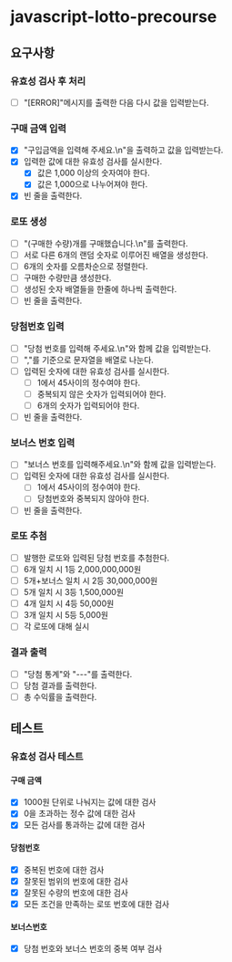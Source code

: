 # javascript-lotto-precourse

## 요구사항

### 유효성 검사 후 처리

- [ ] "[ERROR]"메시지를 출력한 다음 다시 값을 입력받는다.

### 구매 금액 입력

- [x] "구입금액을 입력해 주세요.\n"을 출력하고 값을 입력받는다.
- [x] 입력한 값에 대한 유효성 검사를 실시한다.
  - [x] 값은 1,000 이상의 숫자여야 한다.
  - [x] 값은 1,000으로 나누어져야 한다.
- [x] 빈 줄을 출력한다.

### 로또 생성

- [ ] "(구매한 수량)개를 구매했습니다.\n"를 출력한다.
- [ ] 서로 다른 6개의 랜덤 숫자로 이루어진 배열을 생성한다.
- [ ] 6개의 숫자를 오름차순으로 정렬한다.
- [ ] 구매한 수량만큼 생성한다.
- [ ] 생성된 숫자 배열들을 한줄에 하나씩 출력한다.
- [ ] 빈 줄을 출력한다.

### 당첨번호 입력

- [ ] "당첨 번호를 입력해 주세요.\n"와 함께 값을 입력받는다.
- [ ] ","를 기준으로 문자열을 배열로 나눈다.
- [ ] 입력된 숫자에 대한 유효성 검사를 실시한다.
  - [ ] 1에서 45사이의 정수여야 한다.
  - [ ] 중복되지 않은 숫자가 입력되어야 한다.
  - [ ] 6개의 숫자가 입력되어야 한다.
- [ ] 빈 줄을 출력한다.

### 보너스 번호 입력

- [ ] "보너스 번호를 입력해주세요.\n"와 함께 값을 입력받는다.
- [ ] 입력된 숫자에 대한 유효성 검사를 실시한다.
  - [ ] 1에서 45사이의 정수여야 한다.
  - [ ] 당첨번호와 중복되지 않아야 한다.
- [ ] 빈 줄을 출력한다.

### 로또 추첨

- [ ] 발행한 로또와 입력된 당첨 번호를 추첨한다.
- [ ] 6개 일치 시 1등 2,000,000,000원
- [ ] 5개+보너스 일치 시 2등 30,000,000원
- [ ] 5개 일치 시 3등 1,500,000원
- [ ] 4개 일치 시 4등 50,000원
- [ ] 3개 일치 시 5등 5,000원
- [ ] 각 로또에 대해 실시

### 결과 출력

- [ ] "당첨 통계"와 "---"를 출력한다.
- [ ] 당첨 결과를 출력한다.
- [ ] 총 수익률을 출력한다.

## 테스트

### 유효성 검사 테스트

#### 구매 금액

- [x] 1000원 단위로 나눠지는 값에 대한 검사
- [x] 0을 초과하는 정수 값에 대한 검사
- [x] 모든 검사를 통과하는 값에 대한 검사

#### 당첨번호

- [x] 중복된 번호에 대한 검사
- [x] 잘못된 범위의 번호에 대한 검사
- [x] 잘못된 수량의 번호에 대한 검사
- [x] 모든 조건을 만족하는 로또 번호에 대한 검사

#### 보너스번호

- [x] 당첨 번호와 보너스 번호의 중복 여부 검사
